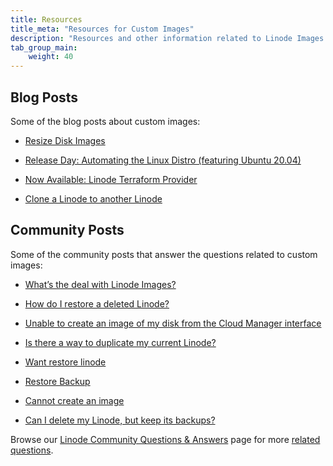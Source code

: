 ```yaml
---
title: Resources
title_meta: "Resources for Custom Images"
description: "Resources and other information related to Linode Images including blog posts and community posts."
tab_group_main:
    weight: 40
---
```


## Blog Posts

Some of the blog posts about custom images:

- [Resize Disk Images](https://www.linode.com/blog/linode/resize-disk-images/)

- [Release Day: Automating the Linux Distro (featuring Ubuntu 20.04)](https://www.linode.com/blog/linux/release-day-automating-the-linux-distro-featuring-ubuntu-20-04/)

- [Now Available: Linode Terraform Provider](https://www.linode.com/blog/devops/now-available-linode-terraform-provider/)

- [Clone a Linode to another Linode](https://www.linode.com/blog/linode/clone-a-linode-to-another-linode/)

## Community Posts

Some of the community posts that answer the questions related to custom images:

- [What’s the deal with Linode Images?](https://www.linode.com/community/questions/17805/whats-the-deal-with-linode-images)

- [How do I restore a deleted Linode?](https://www.linode.com/community/questions/17441/how-do-i-restore-a-deleted-linode)

- [Unable to create an image of my disk from the Cloud Manager interface](https://www.linode.com/community/questions/17929/unable-to-create-an-image-of-my-disk-from-the-cloud-manager-interface)

- [Is there a way to duplicate my current Linode?](https://www.linode.com/community/questions/20100/is-there-a-way-to-duplicate-my-current-linode)

- [Want restore linode](https://www.linode.com/community/questions/18865/want-restore-linode)

- [Restore Backup](https://www.linode.com/community/questions/18290/restore-backup)

- [Cannot create an image](https://www.linode.com/community/questions/20205/cannot-create-an-image)

- [Can I delete my Linode, but keep its backups?](https://www.linode.com/community/questions/19148/can-i-delete-my-linode-but-keep-its-backups)

Browse our [Linode Community Questions & Answers](https://www.linode.com/community/questions/) page for more [related questions](https://www.linode.com/community/questions/search?query=images).